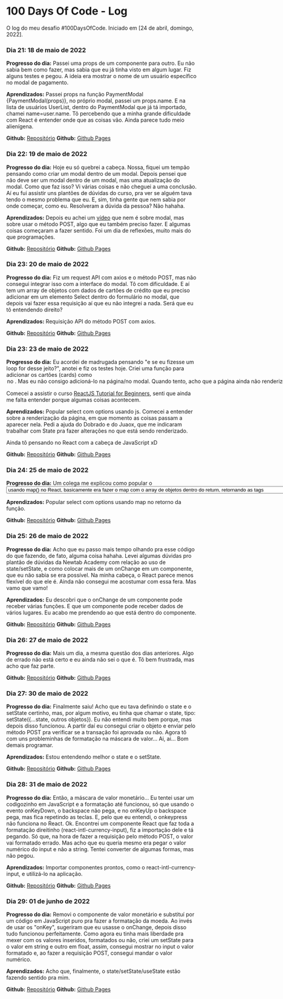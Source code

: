 # 100 Days Of Code - Log

O log do meu desafio #100DaysOfCode. Iniciado em [24 de abril, domingo, 2022].

### Dia 21: 18 de maio de 2022

**Progresso do dia:** Passei uma props de um componente para outro. Eu não sabia bem como fazer, mas sabia que eu já tinha visto em algum lugar. Fiz alguns testes e pegou. A ideia era mostrar o nome de um usuário específico no modal de pagamento.

**Aprendizados:** Passei props na função PaymentModal {PaymentModal(props)}, no próprio modal, passei um props.name. E na lista de usuários UserList, dentro do PaymentModal que já tá importado, chamei name=user.name. Tô percebendo que a minha grande dificuldade com React é entender onde que as coisas vão. Ainda parece tudo meio alienígena.

**Github:** [Repositório](https://github.com/sarahrubia/app-pagamentos)
**Github:** [Github Pages](https://sarahrubia.github.io/app-pagamentos/)

### Dia 22: 19 de maio de 2022

**Progresso do dia:** Hoje eu só quebrei a cabeça. Nossa, fiquei um tempão pensando como criar um modal dentro de um modal. Depois pensei que não deve ser um modal dentro de um modal, mas uma atualização do modal. Como que faz isso? Vi várias coisas e não cheguei a uma conclusão. Aí eu fui assistir uns plantões de dúvidas do curso, pra ver se alguém tava tendo o mesmo problema que eu. E, sim, tinha gente que nem sabia por onde começar, como eu. Resolveram a dúvida da pessoa? Não hahaha. 

**Aprendizados:** Depois eu achei um [vídeo](https://www.youtube.com/watch?v=x9UEDRbLhJE) que nem é sobre modal, mas sobre usar o método POST, algo que eu também preciso fazer. E algumas coisas começaram a fazer sentido. Foi um dia de reflexões, muito mais do que programações.

**Github:** [Repositório](https://github.com/sarahrubia/app-pagamentos)
**Github:** [Github Pages](https://sarahrubia.github.io/app-pagamentos/)

### Dia 23: 20 de maio de 2022

**Progresso do dia:** Fiz um request API com axios e o método POST, mas não consegui integrar isso com a interface do modal. Tô com dificuldade. E aí tem um array de objetos com dados de cartões de crédito que eu preciso adicionar em um elemento Select dentro do formulário no modal, que depois vai fazer essa requisição aí que eu não integrei a nada. Será que eu tô entendendo direito?

**Aprendizados:** Requisição API do método POST com axios.

**Github:** [Repositório](https://github.com/sarahrubia/app-pagamentos)
**Github:** [Github Pages](https://sarahrubia.github.io/app-pagamentos/)

### Dia 23: 23 de maio de 2022

**Progresso do dia:** Eu acordei de madrugada pensando "e se eu fizesse um loop for desse jeito?", anotei e fiz os testes hoje. Criei uma função para adicionar os cartões (cards) como <option> no <select>. Mas eu não consigo adicioná-lo na página/no modal. Quando tento, acho que a página ainda não renderizou e fica dando selectCard is null. Quando a página já está renderizada e eu atualizo o navegador com o modal aberto, os cartões aparecem no <select> (ainda aparecem errado porque tá renderizando por usuário, aí aparece 33 vezes kkkk mas uma coisa de cada vez). Fiquei com a questão: como faço para os cartões aparecerem no momento que a página renderiza? Em que lugar eu adiciono essa função e como a chamo?  

Comecei a assistir o curso [ReactJS Tutorial for Beginners](https://youtube.com/playlist?list=PLC3y8-rFHvwgg3vaYJgHGnModB54rxOk3), senti que ainda me falta entender porque algumas coisas acontecem.

**Aprendizados:** Popular select com options usando js. Comecei a entender sobre a renderização da página, em que momento as coisas passam a aparecer nela. Pedi a ajuda do Dobrado e do Juaox, que me indicaram trabalhar com State pra fazer alterações no que está sendo renderizado.

Ainda tô pensando no React com a cabeça de JavaScript xD

**Github:** [Repositório](https://github.com/sarahrubia/app-pagamentos)
**Github:** [Github Pages](https://sarahrubia.github.io/app-pagamentos/)

### Dia 24: 25 de maio de 2022

**Progresso do dia:** Um colega me explicou como popular o <select> com <option> usando map() no React, basicamente era fazer o map com o array de objetos dentro do return, retornando as tags <option> com o conteúdo mapeado. Fiquei com raiva porque era algo tão bobo e eu tava quebrando a cabeça, dificultando tudo como sempre hahaha. Agora eu preciso pegar os dados do usuário, o valor do input e os dados do cartão selecionado pra enviar pelo método POST. Parece que tem que usar state/setState, mas eu ainda não tô amiga dessas coisas. Consegui fazer o método POST num componente de classe, mas não sei como fazer num componente funcional.

**Aprendizados:** Popular select com options usando map no retorno da função.

**Github:** [Repositório](https://github.com/sarahrubia/app-pagamentos)
**Github:** [Github Pages](https://sarahrubia.github.io/app-pagamentos/)


### Dia 25: 26 de maio de 2022

**Progresso do dia:** Acho que eu passo mais tempo olhando pra esse código do que fazendo, de fato, alguma coisa hahaha. Levei algumas dúvidas pro plantão de dúvidas da Newtab Academy com relação ao uso de state/setState, e como colocar mais de um onChange em um componente, que eu não sabia se era possível. Na minha cabeça, o React parece menos flexível do que ele é. Ainda não consegui me acostumar com essa fera. Mas vamo que vamo!

**Aprendizados:** Eu descobri que o onChange de um componente pode receber várias funções. E que um componente pode receber dados de vários lugares. Eu acabo me prendendo ao que está dentro do componente.

**Github:** [Repositório](https://github.com/sarahrubia/app-pagamentos)
**Github:** [Github Pages](https://sarahrubia.github.io/app-pagamentos/)


### Dia 26: 27 de maio de 2022

**Progresso do dia:** Mais um dia, a mesma questão dos dias anteriores. Algo de errado não está certo e eu ainda não sei o que é. Tô bem frustrada, mas acho que faz parte. 

**Github:** [Repositório](https://github.com/sarahrubia/app-pagamentos)
**Github:** [Github Pages](https://sarahrubia.github.io/app-pagamentos/)


### Dia 27: 30 de maio de 2022

**Progresso do dia:** Finalmente saiu! Acho que eu tava definindo o state e o setState certinho, mas, por algum motivo, eu tinha que chamar o state, tipo: setState({...state, outros objetos}). Eu não entendi muito bem porque, mas depois disso funcionou. A partir daí eu consegui criar o objeto e enviar pelo método POST pra verificar se a transação foi aprovada ou não. Agora tô com uns probleminhas de formatação na máscara de valor... Ai, ai... Bom demais programar.

**Aprendizados:** Estou entendendo melhor o state e o setState.

**Github:** [Repositório](https://github.com/sarahrubia/app-pagamentos)
**Github:** [Github Pages](https://sarahrubia.github.io/app-pagamentos/)

### Dia 28: 31 de maio de 2022

**Progresso do dia:** Então, a máscara de valor monetário... Eu tentei usar um codigozinho em JavaScript e a formatação até funcionou, só que usando o evento onKeyDown, o backspace não pega, e no onKeyUp o backspace pega, mas fica repetindo as teclas. E, pelo que eu entendi, o onkeypress não funciona no React. Ok. Encontrei um componente React que faz toda a formatação direitinho (react-intl-currency-input), fiz a importação dele e tá pegando. Só que, na hora de fazer a requisição pelo método POST, o valor vai formatado errado. Mas acho que eu queria mesmo era pegar o valor numérico do input e não a string. Tentei converter de algumas formas, mas não pegou. 

**Aprendizados:** Importar componentes prontos, como o react-intl-currency-input, e utilizá-lo na aplicação.

**Github:** [Repositório](https://github.com/sarahrubia/app-pagamentos)
**Github:** [Github Pages](https://sarahrubia.github.io/app-pagamentos/)


### Dia 29: 01 de junho de 2022

**Progresso do dia:** Removi o componente de valor monetário e substituí por um código em JavaScript puro pra fazer a formatação da moeda. Ao invés de usar os "onKey", sugeriram que eu usasse o onChange, depois disso tudo funcionou perfeitamente. Como agora eu tinha mais liberdade pra mexer com os valores inseridos, formatados ou não, criei um setState para o valor em string e outro em float, assim, consegui mostrar no input o valor formatado e, ao fazer a requisição POST, consegui mandar o valor numérico.

**Aprendizados:** Acho que, finalmente, o state/setState/useState estão fazendo sentido pra mim. 

**Github:** [Repositório](https://github.com/sarahrubia/app-pagamentos)
**Github:** [Github Pages](https://sarahrubia.github.io/app-pagamentos/)
